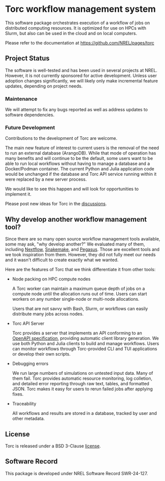 # Torc workflow management system

This software package orchestrates execution of a workflow of jobs on distributed computing
resources. It is optimized for use on HPCs with Slurm, but also can be used in the cloud and
on local computers.

Please refer to the documentation at https://github.com/NREL/pages/torc

## Project Status
The software is well-tested and has been used in several projects at NREL. However, it is not
currently sponsored for active development. Unless user adoption changes significantly, we will
likely only make incremental feature updates, depending on project needs.

### Maintenance
We will attempt to fix any bugs reported as well as address updates to software dependencies.

### Future Development
Contributions to the development of Torc are welcome.

The main new feature of interest to current users is the removal of the need to run an external
database (ArangoDB). While that mode of operation has many benefits and will continue to be the
default, some users want to be able to run local workflows without having to manage a database
and a Docker/Podman container. The current Python and Julia application code would be unchanged
if the database and Torc API service running within it were replaced by a new server process.

We would like to see this happen and will look for opportunities to implement it.

Please post new ideas for Torc in the [discussions](https://github.com/NREL/torc/discussions).

## Why develop another workflow management tool?
Since there are so many open source workflow management tools available, some may ask, "why develop
another?" We evaluated many of them, including [Nextflow](https://www.nextflow.io/),
[Snakemake](https://snakemake.github.io/), and [Pegasus](https://pegasus.isi.edu/). Those are
excellent tools and we took inspiration from them. However, they did not fully meet our needs and it
wasn't difficult to create exactly what we wanted.

Here are the features of Torc that we think differentiate it from other tools:

- Node packing on HPC compute nodes

  A Torc worker can maintain a maximum queue depth of jobs on a compute node until the allocation
  runs out of time. Users can start workers on any number single-node or multi-node allocations.

  Users that are not savvy with Bash, Slurm, or workflows can easily distribute many jobs across
  nodes.

- Torc API Server

  Torc provides a server that implements an API conforming to an [OpenAPI
  specification](https://swagger.io/specification/), providing automatic client library generation.
  We use both Python and Julia clients to build and manage workflows. Users can monitor workflows
  through Torc-provided CLI and TUI applications or develop their own scripts.

- Debugging errors

  We run large numbers of simulations on untested input data. Many of them fail. Torc provides
  automatic resource monitoring, log colletion, and detailed error reporting through raw text,
  tables, and formatted JSON. Torc makes it easy for users to rerun failed jobs after applying
  fixes.

- Traceability

  All workflows and results are stored in a database, tracked by user and other metadata.

## License
Torc is released under a BSD 3-Clause [license](https://github.com/NREL/torc/blob/main/LICENSE).

## Software Record
This package is developed under NREL Software Record SWR-24-127.
